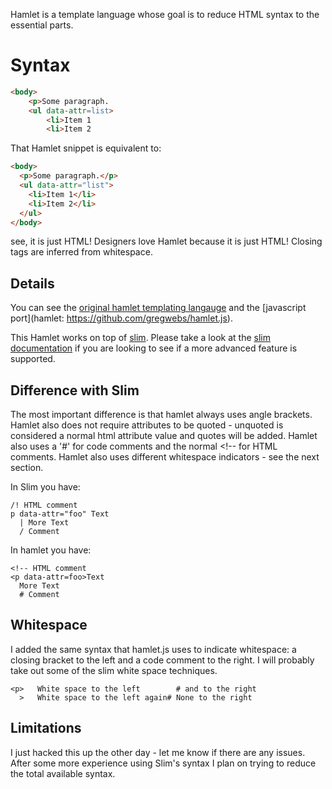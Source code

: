 Hamlet is a template language whose goal is to reduce HTML syntax to the essential parts.

# Syntax

``` html
<body>
    <p>Some paragraph.
    <ul data-attr=list>
        <li>Item 1
        <li>Item 2
```

That Hamlet snippet is equivalent to:

``` html
<body>
  <p>Some paragraph.</p>
  <ul data-attr="list">
    <li>Item 1</li>
    <li>Item 2</li>
  </ul>
</body>
```

see, it is just HTML! Designers love Hamlet because it is just HTML! Closing tags are inferred from whitespace.

## Details

You can see the [original hamlet templating langauge](http://www.yesodweb.com/book/templates) and the
[javascript port](hamlet: https://github.com/gregwebs/hamlet.js).

This Hamlet works on top of [slim](https://github.com/stonean/slim/). Please take a look at the [slim documentation](http://slim-lang.com) if you are looking to see if a more advanced feature is supported.

## Difference with Slim

The most important difference is that hamlet always uses angle brackets. Hamlet also does not require attributes to be quoted - unquoted is considered a normal html attribute value and quotes will be added. Hamlet also uses a '#' for code comments and the normal <!-- for HTML comments. Hamlet also uses different whitespace indicators - see the next section.

In Slim you have:

    /! HTML comment
    p data-attr="foo" Text
      | More Text
      / Comment

In hamlet you have:

    <!-- HTML comment
    <p data-attr=foo>Text
      More Text
      # Comment

## Whitespace

I added the same syntax that hamlet.js uses to indicate whitespace: a closing bracket to the left and a code comment to the right. I will probably take out some of the slim white space techniques.

    <p>   White space to the left        # and to the right
      >   White space to the left again# None to the right


## Limitations

I just hacked this up the other day - let me know if there are any issues. After some more experience using Slim's syntax I plan on trying to reduce the total available syntax.
